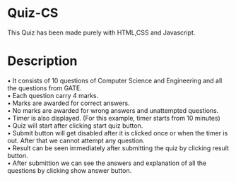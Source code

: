 # Quiz-CS
This Quiz has been made purely with HTML,CSS and Javascript.
# Description
•	It consists of 10 questions of Computer Science and Engineering and all the questions from GATE. <br/>
• Each question carry 4 marks. <br/>
• Marks are awarded for correct answers. <br/>
• No marks are awarded for wrong answers and unattempted questions. <br/>
• Timer is also displayed. (For this example, timer starts from 10 minutes) <br/>
• Quiz will start after clicking start quiz button. <br/>
• Submit button will get disabled after it is clicked once or when the timer is out. After that we cannot attempt any question. <br/>
• Result can be seen immediately after submitting the quiz by clicking result button. <br/>
• After submittion we can see the answers and explanation of all the questions by clicking show answer button. <br/>
